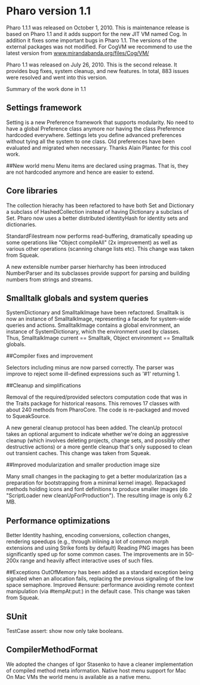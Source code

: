 # Pharo version 1.1

Pharo 1.1.1 was released on October 1, 2010. This is maintenance release is based on Pharo 1.1 and it adds support for the new JIT VM named Cog. In addition it fixes some important bugs in Pharo 1.1. The versions of the external packages was not modified. For CogVM we recommend to use the latest version from www.mirandabanda.org/files/Cog/VM/

Pharo 1.1 was released on July 26, 2010. This is the second release. It provides bug fixes, system cleanup, and new features. In total, 883 issues were resolved and went into this version.

Summary of the work done in 1.1

## Settings framework
Setting is a new Preference framework that supports modularity. No need to have a global Preference class anymore nor having the class Preference hardcoded everywhere. Settings lets you define advanced preferences without tying all the system to one class. Old preferences have been evaluated and migrated when necessary. Thanks Alain Plantec for this cool work.

##New world menu
Menu items are declared using pragmas. That is, they are not hardcoded anymore and hence are easier to extend.

## Core libraries
The collection hierachy has been refactored to have both Set and Dictionary a subclass of HashedCollection instead of having Dictionary a subclass of Set. Pharo now uses a better distributed identityHash for identity sets and dictionaries.

StandardFilestream now performs read-buffering, dramatically speading up some operations like "Object compileAll" (2x improvement) as well as various other operations (scanning change lists etc). This change was taken from Squeak.

A new extensible number parser hierharchy has been introduced NumberParser and its subclasses provide support for parsing and building numbers from strings and streams.

## Smalltalk globals and system queries

SystemDictionary and SmalltalkImage have been refactored. Smalltalk is now an instance of SmalltalkImage, representing a facade for system-wide queries and actions. SmalltalkImage contains a global environment, an instance of SystemDictionary, which the environment used by classes. Thus, SmalltalkImage current == Smalltalk, Object environment == Smalltalk globals.

##Compiler fixes and improvement

Selectors including minus are now parsed correctly. The parser was improve to reject some ill-defined expressions such as '#1' returning 1.

##Cleanup and simplifications

Removal of the required/provided selectors computation code that was in the Traits package for historical reasons. This removes 17 classes with about 240 methods from PharoCore. The code is re-packaged and moved to SqueakSource.

A new general cleanup protocol has been added. The cleanUp protocol takes an optional argument to indicate whether we're doing an aggressive cleanup (which involves deleting projects, change sets, and possibly other destructive actions) or a more gentle cleanup that's only supposed to clean out transient caches. This change was taken from Squeak.

##Improved modularization and smaller production image size

Many small changes in the packaging to get a better modularization (as a preparation for bootstrapping from a minimal kernel image). Repackaged methods holding icons and font definitions to produce smaller images (do "ScriptLoader new cleanUpForProduction"). The resulting image is only 6.2 MB.

## Performance optimizations
Better Identity hashing, encoding conversions, collection changes, rendering speedups (e.g., through inlining a lot of common morph extensions and using Strike fonts by default)
Reading PNG images has been significantly sped up for some common cases. The improvements are in 50-200x range and heavily affect interactive uses of such files.

##Exceptions
OutOfMemory has been added as a standard exception being signaled when an allocation fails, replacing the previous signaling of the low space semaphore. Improved #ensure: performance avoiding remote context manipulation (via #tempAt:put:) in the default case. This change was taken from Squeak.

## SUnit
TestCase assert: show now only take booleans.

## CompilerMethodFormat

We adopted the changes of Igor Stasenko to have a cleaner implementation of compiled method meta information.
Native host menu support for Mac
On Mac VMs the world menu is available as a native menu.
